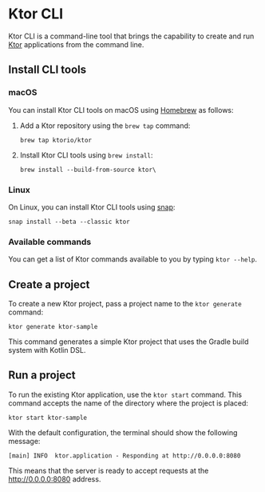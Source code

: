 # Ktor CLI
Ktor CLI is a command-line tool that brings the capability to create and run [Ktor](https://ktor.io/) applications from the command line.

## Install CLI tools

### macOS

You can install Ktor CLI tools on macOS using [Homebrew](https://brew.sh/) as follows:
1. Add a Ktor repository using the `brew tap` command:
   ```
   brew tap ktorio/ktor
   ```
2. Install Ktor CLI tools using `brew install`:
   ```
   brew install --build-from-source ktor\
   ```

### Linux

On Linux, you can install Ktor CLI tools using [snap](https://snapcraft.io/):

```
snap install --beta --classic ktor
```

### Available commands
You can get a list of Ktor commands available to you by typing `ktor --help`.


## Create a project

To create a new Ktor project, pass a project name to the `ktor generate` command:

```
ktor generate ktor-sample
```

This command generates a simple Ktor project that uses the Gradle build system with Kotlin DSL.


## Run a project

To run the existing Ktor application, use the `ktor start` command.
This command accepts the name of the directory where the project is placed:

```
ktor start ktor-sample
```

With the default configuration, the terminal should show the following message:

```
[main] INFO  ktor.application - Responding at http://0.0.0.0:8080
```

This means that the server is ready to accept requests at the http://0.0.0.0:8080 address. 
